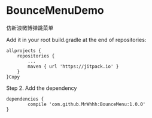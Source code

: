 # BounceMenuDemo
仿新浪微博弹跳菜单


Add it in your root build.gradle at the end of repositories:

	allprojects {
		repositories {
			...
			maven { url 'https://jitpack.io' }
		}
	}Copy
Step 2. Add the dependency

	dependencies {
	        compile 'com.github.MrWhhh:BounceMenu:1.0.0'
	}
